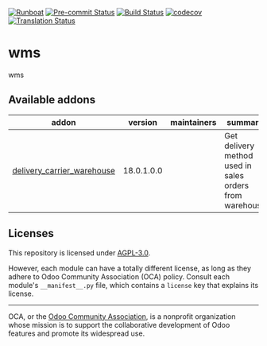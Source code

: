 
[![Runboat](https://img.shields.io/badge/runboat-Try%20me-875A7B.png)](https://runboat.odoo-community.org/builds?repo=OCA/wms&target_branch=18.0)
[![Pre-commit Status](https://github.com/OCA/wms/actions/workflows/pre-commit.yml/badge.svg?branch=18.0)](https://github.com/OCA/wms/actions/workflows/pre-commit.yml?query=branch%3A18.0)
[![Build Status](https://github.com/OCA/wms/actions/workflows/test.yml/badge.svg?branch=18.0)](https://github.com/OCA/wms/actions/workflows/test.yml?query=branch%3A18.0)
[![codecov](https://codecov.io/gh/OCA/wms/branch/18.0/graph/badge.svg)](https://codecov.io/gh/OCA/wms)
[![Translation Status](https://translation.odoo-community.org/widgets/wms-18-0/-/svg-badge.svg)](https://translation.odoo-community.org/engage/wms-18-0/?utm_source=widget)

<!-- /!\ do not modify above this line -->

# wms

wms

<!-- /!\ do not modify below this line -->

<!-- prettier-ignore-start -->

[//]: # (addons)

Available addons
----------------
addon | version | maintainers | summary
--- | --- | --- | ---
[delivery_carrier_warehouse](delivery_carrier_warehouse/) | 18.0.1.0.0 |  | Get delivery method used in sales orders from warehouse

[//]: # (end addons)

<!-- prettier-ignore-end -->

## Licenses

This repository is licensed under [AGPL-3.0](LICENSE).

However, each module can have a totally different license, as long as they adhere to Odoo Community Association (OCA)
policy. Consult each module's `__manifest__.py` file, which contains a `license` key
that explains its license.

----
OCA, or the [Odoo Community Association](http://odoo-community.org/), is a nonprofit
organization whose mission is to support the collaborative development of Odoo features
and promote its widespread use.
